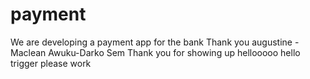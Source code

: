 # payment
We are developing a payment app for the bank 
Thank you augustine - Maclean Awuku-Darko Sem
Thank you for showing up
hellooooo
hello trigger
please work